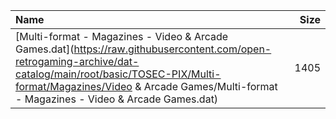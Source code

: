|Name|Size|
|:---|---:|
|[Multi-format - Magazines - Video & Arcade Games.dat](https://raw.githubusercontent.com/open-retrogaming-archive/dat-catalog/main/root/basic/TOSEC-PIX/Multi-format/Magazines/Video & Arcade Games/Multi-format - Magazines - Video & Arcade Games.dat)|1405|
